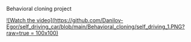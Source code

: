 Behavioral cloning project

[![Watch the video](https://github.com/Danilov-Egor/self_driving_car/blob/main/Behavioral_cloning/self_driving_1.PNG?raw=true = 100x100)](https://youtu.be/hf6iXHCsHmM)
